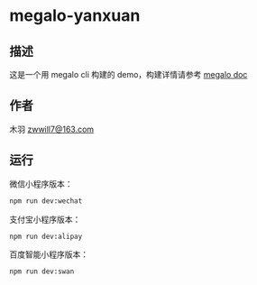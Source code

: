 # megalo-yanxuan

## 描述

这是一个用 megalo cli 构建的 demo，构建详情请参考 [megalo doc](https://kaola-fed.github.io/megalo-docs)

## 作者

木羽 <zwwill7@163.com>

## 运行

微信小程序版本：

```bash
npm run dev:wechat
```

支付宝小程序版本：

```bash
npm run dev:alipay
```

百度智能小程序版本：

```bash
npm run dev:swan
```